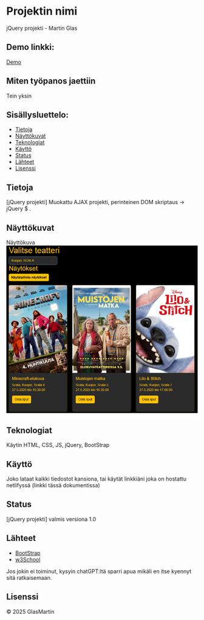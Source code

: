 # Projektin nimi
jQuery projekti - Martin Glas

## Demo linkki:
[Demo](https://capable-cheesecake-afefb0.netlify.app/)

## Miten työpanos jaettiin
Tein yksin



## Sisällysluettelo:

- [Tietoja](#about-the-app)
- [Näyttökuvat](#screenshots)
- [Teknologiat](#technologies)
- [Käyttö](#setup)
- [Status](#status)
- [Lähteet](#credits)
- [Lisenssi](#license)

## Tietoja
[jQuery projekti] Muokattu AJAX projekti, perinteinen DOM skriptaus -> jQuery $ . 

## Näyttökuvat
Näyttökuva 
![image](https://github.com/GlasMartin/jQuery/blob/main/demokuva.png)




## Teknologiat
Käytin HTML, CSS, JS, jQuery, BootStrap

## Käyttö
Joko lataat kaikki tiedostot kansiona, tai käytät linkkiäni joka on hostattu netlifyssä (linkki tässä dokumentissa)

## Status
[jQuery projekti] valmis versiona 1.0

## Lähteet

- [BootStrap](https://getbootstrap.com/docs/5.3/getting-started/introduction/)
- [w3School](https://www.w3schools.com/jquery/default.asp)

Jos jokin ei toiminut, kysyin chatGPT:ltä sparri apua mikäli en itse kyennyt sitä ratkaisemaan. 

## Lisenssi
© 2025 GlasMartin
